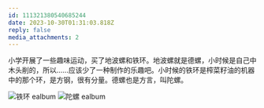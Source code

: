 ```yaml
---
id: 111321380540685244
date: 2023-10-30T01:31:03.818Z
reply: false
media_attachments: 2
---
```


小学开展了一些趣味运动，买了地波螺和铁环。地波螺就是德螺，小时候是自己中木头削的，所以……应该少了一种制作的乐趣吧。小时候的铁环是榨菜籽油的机器中的那个环，是方钢，很有分量。德螺也是方言，叫陀螺。

![铁环
ealbum](https://files.e5n.cc/media_attachments/files/111/321/380/163/549/772/original/14fdf408f4bab1a6.jpg)
![陀螺
ealbum](https://files.e5n.cc/media_attachments/files/111/321/380/338/082/019/original/ecff65705bd5da30.jpg)
